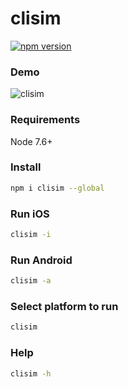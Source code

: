 # clisim
[![npm version](https://badge.fury.io/js/clisim.svg)](https://badge.fury.io/js/clisim)

### Demo
![clisim](https://cloud.githubusercontent.com/assets/1788245/24973450/70ab8462-1fc7-11e7-9ff5-a61842a7a498.gif)

### Requirements
Node 7.6+

### Install
```sh
npm i clisim --global
```

### Run iOS
```sh
clisim -i
```

### Run Android
```sh
clisim -a
```

### Select platform to run
```sh
clisim
```

### Help
```sh
clisim -h
```
